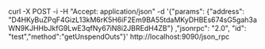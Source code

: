 curl -X POST -i -H "Accept: application/json" -d '{"params": {"address": "D4HKyBuZPqF4GizL13kM6rK5H6iF2Em9BA55tdaMKyDHBEs674sG5gah3aWN9KJHHbJkfG9LwE3qfNy67iN8i2JBREdH4ZB"} ,"jsonrpc": "2.0", "id": "test","method":"getUnspendOuts"}' http://localhost:9090/json_rpc